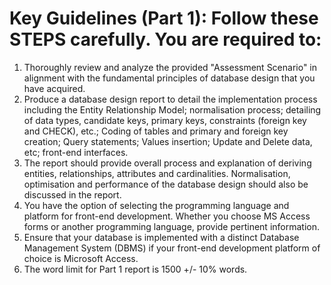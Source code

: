 # Key Guidelines (Part 1): Follow these STEPS carefully. You are required to:

1.	Thoroughly review and analyze the provided "Assessment Scenario" in alignment with the fundamental principles of database design that you have acquired.
2.	Produce a database design report to detail the implementation process including the Entity Relationship Model; normalisation process; detailing of data types, candidate keys, primary keys, constraints (foreign key and CHECK), etc.; Coding of tables and primary and foreign key creation; Query statements; Values insertion; Update and Delete data, etc; front-end interfaces.
3.	The report should provide overall process and explanation of deriving entities, relationships, attributes and cardinalities. Normalisation, optimisation and performance of the database design should also be discussed in the report.
4.	You have the option of selecting the programming language and platform for front-end development. Whether you choose MS Access forms or another programming language, provide pertinent information.
5.	Ensure that your database is implemented with a distinct Database Management System (DBMS) if your front-end development platform of choice is Microsoft Access.
6.	The word limit for Part 1 report is 1500 +/- 10% words.
